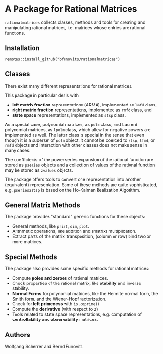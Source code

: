 # A Package for Rational Matrices

`rationalmatrices` collects classes, methods and tools for creating and manipulating rational matrices, i.e. matrices whose entries are rational functions. 
   
## Installation

`remotes::install_github("bfunovits/rationalmatrices")`

## Classes

There exist many different representations for rational matrices. 

This package in particular deals with 

* **left matrix fraction** representations (ARMA), implemented as `lmfd` class,
* **right matrix fraction** representations, implemented as `rmfd` class, and 
* **state space** representations, implemented as `stsp` class. 

As a special case, polynomial matrices, as `polm` class, and Laurent polynomial matrices, as `lpolm` class, which allow for negative powers are implemented as well.
The latter class is special in the sense that even though it is a superset of `polm` object, it cannot be coerced to `stsp`, `lfmd`, or `rmfd` objects and interaction with other classes does not make sense in many cases.

The coefficients of the power series expansion of the rational function are stored as `pseries` objects and a collection of values of the rational function may be stored as `zvalues` objects. 

The package offers tools to convert one representation into another (equivalent) representation. 
Some of these methods are quite sophisticated, e.g. `pseries2stsp` is based on the Ho-Kalman Realization Algorithm.

## General Matrix Methods

The package provides "standard" generic functions for these objects: 

* General methods, like `print`, `dim`, `plot`.
* Arithmetic operations, like addition and (matrix) multiplication.
* Extract parts of the matrix, transposition, (column or row) bind two or more matrices.

## Special Methods

The package also provides some specific methods for rational matrices:

* Compute **poles and zeroes** of rational matrices.
* Check properties of the rational matrix, like **stability** and inverse stability. 
* **Normal Forms** for polynomial matrices, like the Hermite normal form, the Smith form, and the Wiener-Hopf factorization. 
* Check for **left primeness** with `is.coprime()`
* Compute the **derivative** (with respect to $z$)
* Tools related to state space representations, e.g. computation of **controllability and observability** matrices.

## Authors

Wolfgang Scherrer and Bernd Funovits
